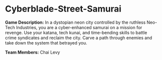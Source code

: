 # Cyberblade-Street-Samurai
**Game Description:**
In a dystopian neon city controlled by the ruthless Neo-Tech Industries, you are a cyber-enhanced samurai on a mission for revenge. Use your katana, tech kunai, and time-bending skills to battle crime syndicates and reclaim the city. Carve a path through enemies and take down the system that betrayed you.

**Team Members:**
Chai Levy
